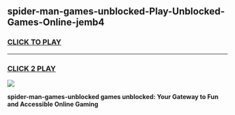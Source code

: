
## spider-man-games-unblocked-Play-Unblocked-Games-Online-jemb4
<h3>
<a href="https://premium76.site?title=spider-man-games-unblocked&ref=24A">CLICK TO PLAY</a></h3>
<hr>

<h3>
<a href="https://premium76.site?title=spider-man-games-unblocked&ref=24A">CLICK 2 PLAY</a>
  
</h3>

<a href="https://premium76.site?title=spider-man-games-unblocked&ref=24A"><img src="https://clearcache.store/games.png"></a>


**spider-man-games-unblocked games unblocked: Your Gateway to Fun and Accessible Online Gaming**
